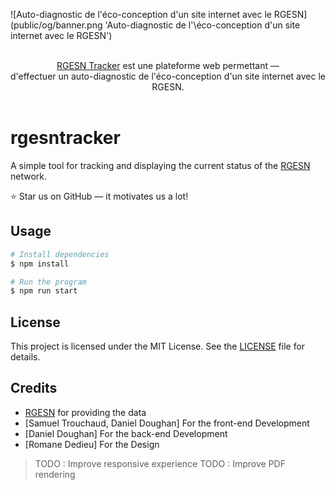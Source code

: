 ![Auto-diagnostic de l'éco-conception d'un site internet avec le RGESN](public/og/banner.png 'Auto-diagnostic de l'\éco-conception d'un site internet avec le RGESN')

<p align="center">
  <br/>
  <a href="https://rgesn.meexr.fr">RGESN Tracker</a> est une plateforme web permettant &mdash;
  <br/>
  d'effectuer un auto-diagnostic de l'éco-conception d'un site internet avec le RGESN.
  <br/><br/>
</p>

# rgesntracker
A simple tool for tracking and displaying the current status of the [RGESN](https://ecoresponsable.numerique.gouv.fr/publications/referentiel-general-ecoconception/) network.

⭐ Star us on GitHub — it motivates us a lot!

## Usage

```bash
# Install dependencies
$ npm install

# Run the program
$ npm run start
```

## License
This project is licensed under the MIT License. See the [LICENSE](LICENSE) file for details.

## Credits
* [RGESN](https://ecoresponsable.numerique.gouv.fr/publications/referentiel-general-ecoconception/) for providing the data
* [Samuel Trouchaud, Daniel Doughan] For the front-end Development 
* [Daniel Doughan] For the back-end Development 
* [Romane Dedieu] For the Design

> TODO : Improve responsive experience
> TODO : Improve PDF rendering
